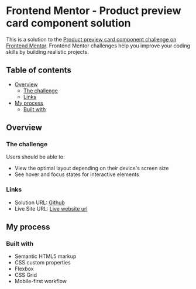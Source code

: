 # Frontend Mentor - Product preview card component solution

This is a solution to the [Product preview card component challenge on Frontend Mentor](https://www.frontendmentor.io/challenges/product-preview-card-component-GO7UmttRfa). Frontend Mentor challenges help you improve your coding skills by building realistic projects.

## Table of contents

-   [Overview](#overview)
    -   [The challenge](#the-challenge)
    -   [Links](#links)
-   [My process](#my-process)
    -   [Built with](#built-with)

## Overview

### The challenge

Users should be able to:

-   View the optimal layout depending on their device's screen size
-   See hover and focus states for interactive elements

### Links

-   Solution URL: [Github](https://github.com/Iam-benley/Product-preview-card-component)
-   Live Site URL: [Live website url](https://iam-benley.github.io/Product-preview-card-component/)

## My process

### Built with

-   Semantic HTML5 markup
-   CSS custom properties
-   Flexbox
-   CSS Grid
-   Mobile-first workflow
